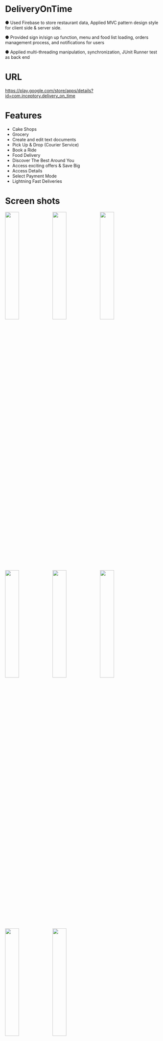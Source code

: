 # DeliveryOnTime
 ● Used Firebase to store restaurant data, Applied MVC pattern design style for client
side & server side.

 ● Provided sign in/sign up function, menu and food list loading, orders management
process, and notifications for users

 ● Applied multi-threading manipulation, synchronization, JUnit Runner test as back end

# URL
https://play.google.com/store/apps/details?id=com.inceptory.delivery_on_time

# Features
- Cake Shops
- Grocery
- Create and edit text documents
- Pick Up & Drop (Courier Service)
- Book a Ride
- Food Delivery
- Discover The Best Around You
- Access exciting offers & Save Big
- Access Details
- Select Payment Mode
- Lightning Fast Deliveries

# Screen shots

<img src="https://lh3.googleusercontent.com/a1eL0IughZPE6dhaCWDDF5AY-0-ugQrbY5w7p80d8ZW2AXNMpA4dx3AcGPuX8f4ILLY5LVXIHhJn4JsyNb_aqrgBk9Nq_zJemxpFa2lbDvN87ZFTBg0EZ2Fk2o04Jw_NyguVG42RETfTyr2MXSJRAOiBPMOgYNrdfLrZ0YMn9By3jR_3BPRZ9ztFpIwwl-a9lSP9gLfPjXAYfymxYseKVFZS2HLLU0YWmVk1YgNZGlgfVvgVX-iouX4F7OeEbbro6j6jRPGyy2KI-faOxVHRpksFV2CATchSMdGlXMzdwGRVP-PMgfDDUFZ3JKjBcgs9KtP3mLY6LICSyqzZ6wlt0GTCRpz9Dy5LqV5EP5dkEpU80iVAcTagCQT50q-qMcDRoaR9gAyAgDgz6D4_eDyzlGMHycmTzx7Ck7Tnt4qvCsRuEPbPwNXQnA2iurXvxblgxvlX_S-iMi4tJC6l9F54Gd7b3Xoj_kQh7OH8rs_Jb9puba8ueqnUzQbAWwH2cx8jne85wg5TIXaAriWM-zGNVkM6haFs9PV1WZkx669W_KVwwV0gdW7PjCC6myIClHt1MYonYVdzdow7ydMcq6TDFi6BYU4iJf1SoIx0M_wYR4_Kii2dftRHil_WvT8JURyKjLBCD0UFsHhEZQjldEoESJKjeXtzuAkIuHPApiXfM5OhhFuFP6wsu9DNZ2loWwFZBilYxvm2a_R_RfPzoIB_Ns_XsVqCThk_OFaVUNzgSeFwl3yK0Nyd_kH9knsKn-jNDA_jPyDMfB30VbAv6EN24zqxVl_c_6ebT__E6v9x4FUw__o-YkrGBvIzpqihBnSCkzjPbXxunOgtjVsIraCinco_DVDOe5icwlIHNcsQT5hhweP8-HE6tw44cnIGY40BOZ6_YcwqYmBQ7H05mKquHNt_TMYyB4iONlnm8oka8TY=w433-h937-no?authuser=0" width="30%"> <img src="https://lh3.googleusercontent.com/QFgkOwTznfCcveFjiLuJN6IL6u2kuMP5vwH0x8Y_71lU8ICnZaNTKcT8tL4FUYm1ofaYt6yV0jETvLR_9PgH5_Z3CYVDhcqpz1ZcBPtRCc51SYY6AVPS911dPwF_pWaw6Jlhcm5HZV9om8ZIxkdGHLK9yNXlBSCJ657IDpDE10llNfcncuKGuiFm8DIeCTN2gXHtv8F2Au_a_uIp2ONy3U7IauLhrUZ2H_rfyts3GG4B540Y5s1790_2EJuTJCtIq4cTdjloW5ElzGmlN3WAuZmgPDrUFCB0yIk-ZFq4y5QMkMrURSnoYpQQLouXJah_OSkS1vgflgqWvTUCc9Mc-WWfeFSMZMbvi91dPpuhZV2pAjz4c6jbLsRpQw_h7apW82YdhlTUzMOHbFBCRXZRjNRxIfgZmyV-eDABJ_xIR02lPrOa_j7DiOH46j-o55wU-SvvM9Al4yWNF83Aq2qrFi4B39eAw_MZbi9OOLamozQTYeYv6MdpItFH_Dvi4eN3owDpZEjb0FAUsWIgMj7yvUIL7M7jcg5wBdrGE0OuNXDdY0oMhOsXOMgRVhq3iVZeR2kB-2-jwfKlKYtCDSViN_8jPCeJYvFtc0uUefXUZZP9lqOetVbHAceYcAWcpzEV3NsyMKIO5xJqLgYGR6JgOVBV857L2RT3Pm0l4NvcJmTTADbDOSlsDYBikigT0S0YocKDJKnDePR2OwmPOMWfR-Ju_mKaZg8dJ0aFcTlCbOOd4MSkGUQ2goeGnH51-GNp8gYzbHmbbX7ZfqgHEs0VuP_H299tdjNxBVkt6jAKDnbd_BF0fyrFXEYLtkDPvXYdipzclBfmg1_TcTaeUtjcctJ6b8nZD7KJ3w93Kf0vGDDbqqSA3p6-Zcgdf7YgiXXqF-5ALcs-GdoYjNRCiLR2AnF6ygYZTFddMZFVTP2AO6k=w433-h937-no?authuser=0" width="30%"> <img src="https://lh3.googleusercontent.com/BNuYfVGGpIpx1ZCe-WaYijCmnFbsn6PUhcbd5dttjuD0pqPBzslahEkIxIyxdy0u2ykGPVBGd9KJ8NZhMa3PYfxqkS-rBTqfOampN2ZDuRWmf-77vPI3oOYik41c6tUKp4D62UmAFejzPliAGPHfHPCTymiIGIls_RLrespaq23mef3EsILcyu8rjV-FOpnPmhE3z08hW_I5wHquv1v3ndS8NBBF8AwrLbvAcVGNwKvx5dCAGMmLg8JtTzLEdpB7lwKOcGKyeOwAaBhCEMK2vQ1-4F7S5HiQzHBdTcJLS8fsVDSTPA0WL1Fu_z-pxZU7BGMjeV0Lx-6LyltLea0q2CGvwe4AD_F79wroAHWAwByhvSScuJzsreCJsVjMtqT8pi-dUywb1sYJxoW0gTjjKy0ulXr9Yo4Ce2HWMs_VCfxcml2AMwOEYTzS2doE2FOiWU0sFZJ0GdQ0ZrbI9GAogrWFXd5hzwp3_dcZQj_jpOuOvWSdnkxtwKzcVT9AhQhcwwJjmoSSiwMpS-_gUuzSFXTwUSb0KkX6dbU2nkCUs7l8LKyeHIIdbVdYgSrNYnsj4356ik9Oz2_ARgIDaMpqcmBkhy37FO7sUSJdwxMeLFTCGxfrUqf3290X_Iv4mH6qGYhe6qoh0OQC1Z6x3x1VgxaY_pwz6cMn_-v2s2s0Z81sdVPPIETyeyX3xYaGlMPnnaSNAMClOkRy2LZiBmeybFQgprc6_9-lQnzKHkAXzMQht0qqrEgbXVfKns-Vh8QrsRAOBM3y0wVz3FL6Z_3C5GfVO8pnjrOwT_aLx5zSCL1QGRyKVDyQjf9NsB8isbKO3lwqflUClkuktGqt9YjO0oBWYlXxkeygPace6gKVRIgvMiq46i2DxfvWJldXTQRNT5UYZV5qfMKapoNV78puwDZwsiTmMIFnU7cXS6hBnys=w433-h937-no?authuser=0" width="30%"> <img src="https://lh3.googleusercontent.com/cEDwJ24eOTR945hjh3pDR6-FXtu0Ygilg07k7Jdnxa0twVvE3haC193xEldYPGxbqmB1j4Qa-13P40r2Wc_-n7rPddYj47HnBdI-eKZNwcJvWpMvMvC1f3ufEfqwg2HqPzTFS52MNG3xqiZX-wdMcEvRbgFIt9Mn6CH9-STLthaIO_8mm_gCSHRVyL_znbS1PRcYC90MrjWzu-sdV7TYtX-ixcxkXcecMizG4GQljGqk5HCXoTs0RIA0TKkToZBuuOCp5lgt4_EqKNEOLjSd8UB1BCizgyLrbTI8na6-vveJ_1I-eKfN4f0J7hEiNCd21qWDbwVCyWMzpHSRBxwBF_1sOtDY8JeVMTZpL6nOHmL1Z1oMSUysLY3JYoUFZB_ne0J-i5IXAv3R5xiw1P5W2kuwLA4i6v91ffDsp8bRQKPvUuOGRdQb6f-bHumDqA_UvAq-MVxT83P-8UAxH5m6Hz8xk4ltYKDk1wt63hltnfNp_Fd3C-8TUDsAzFTqCOVJjZbQ6QBtny3rpPSoO_t_ZXwK_PEJeqOs1yV2toCy3dsJRydsn8whFIJR_KZtl52e1CwmTkjUegIY0dWr6O7h9oTdVSpMINLAjPcIJ3KA1ZtY5p--HdvBm79_DTsuqjv6boxnq_ZPVz6KpJGHzYqREw6BYNzGQSTB7kssiCAhfqSr4kBobRqLCQVvSWn0UYIEqoR0XP9950L2EJdb1-ewW1gFeEID6w8s8ISi0bkxFZAoVS4y1WucYOaaV49W6p2s5MGZ48uxJ7cl-IveNKIWLJDQda7aRVD4UWlMVwMCFKUMI94eUu_S7-ngqbHbtvacVkYwjdmG66b6iBDdhju0xd5zcd2Ol6USu91CxSkG1vsECf8UIE38_WkeQe-x342VSdQLQUx1oUIu2dd1ahQxm7AZyRc7uSfuFhj99P148to=w433-h937-no?authuser=0" width="30%"> <img src="https://lh3.googleusercontent.com/9h4XZOEHRKjTwpmN0l58fa6XNaB_t3vF_WiplOCInqoFrrU88gCmldggky6r4dXB0P6tH1djcgFhDiwO7ZfrKE9_zmMoQjebaa_65BauIJUQMnQ7qRYjrnoVB4YXVCpz18aY1Ihdxq-0f5WsPuVfoBwoJgtOvubIo-BRh2BJFHzMK0OMSr5tlOfyJvzJAri5O2i9Pdkq7J26KgVm8vyy9Sv4ifVI5td9Q8pjUWcRBB9UxugzH4PTYGOVj3HueX-Yy6yx89ZKWvQe50uxeAf3n2GaQKR6WKsraCPu23E3vuhdSZfb7hHQekzvIOPPFZid6Z1QfrbNm__RCkyVqSMI2hWQ9WKbjWs-VsoW4rCXNZLnZaDT6LSWC4B8RYzl3S9L0Nr2S4pgiCJpmSSPBbLS6LRUyGHADC042kWAh8BETrs3OBYRyeZOTj10FFRdod8lzRk5W5ereV_lYyMRO293WC79huhTZgeRIQJxW2981c9nNOtXWBVvrDf3hVLM0OXWhhPNASz-0cS035von1-wHt6xDbZ33z8gCv694Y-B7JNdVFfct4Bb-v7HhbJsjrh79aXHk6Z8h7OEIoTQXgcKgg6VTlsjKt8smTwNT-0-Q0TVT-fhbO5gX_n5A9-fbiFNEQTpOX47I2ItJJARZ36i4vkEqinCRmlk9Lv4a8GZxymWTEqx511KFtmjhNKvyXmiI8Yvh5mU-G9oW2nl_HkP-UBiF5Gn-HO8VsZvjhBtqFBqhDU7L5QYRstpMdiaKoUHy2Rt9r_4BFNJ1ZjLxeuHd608BtyRgQ3i9XqgQzkNzspJZp_93QhJh4Q1OQQJabKc4vWUjTph3-x87lL8B1LZ_jVPcoNa6wUW1RdbwZTZdxFZ4I44bI3HIq8P_n8IQ_OszfB68wrRLQlD6spUi-x6XXdu1EyTfbeVlcwELfvdCwU=w433-h937-no?authuser=0" width="30%"> <img src="https://lh3.googleusercontent.com/LKoRbh9edOXFhVyJvrQ8_x2uRMfyUJhMCZEAOcCA-w1aFJwKnXWgI4gRvbJJdeLIi8ycHmnaAqHuhvQe3Ix204cJY46KheSiOpnucjCVP5eZaACV3f4n-lsLr5z3YwemFsMAJpqaG6OCisBfBnLj6pF7O2qdrH4on0_dynHFlQ2rODB9unkDNCDghlpo7eyK7spTCNEavmC09ogiGISVW1PDsNSgYSzE2RtxIM4m9AT2asmGJ2cwfJfkmoFWze0QYUQOASENjS9vrtvXcBnmfiyKBf3Rs_hHwFAWih92whVqJvzQYU1IlRlTMn630a9sijjeSZv1G9O5qFGVdlpng2B8r9JRe3SjQ3mYAfT976g1SNbpK_93yrDN-3MPIQPieIitWNSpVG4-2rg-HSvaiWh7zsJ55dcC3J3m6pBOGryynE-0GzkRx8qa-Co7CHU7-btnz6ZTZbSoOLdUrVCPSccntJTo1O8TThuOeqlMk9wdsOi-mUkyNfFG_m_XjZBP7d-CqHykNHa0W5p8HS17JAyBp4Gibp_7udo_dncdDq0jKPWgx55Avvg-6Gl1FLTx4KoXOvuaCKAi_Dkjln9tE7Q9gCW-Jo0J6dGdudnFVHwJgwAhbfgxmJn0fA88bd8nEDYQSfB-D4jQNtADX7Yo99w8w5MH-ZdZobsno8rVgPg7wosIu0CNnjOauA1TKMfTuOJKRYKfiL2-CuI7ZvGISq9tY_K9um7l_m434dngLdXtfgE3ArljJO5Coj77KZLoLJC4MCYErN_CIS5_TLVr9M8AatKJLQHrah8DBtVQSCiAcACrtQ_N949tSEiGKP_VoNb5HJyCisNBRIj5wDAizrkcHZSbsOOBFJeF6dFYfMG9oEqtqmdEj17LECLZxuDd6YJKuw9yPafEzF0wWEmyo_BvE67Hg0lQdaJE9fSDWy0=w433-h937-no?authuser=0" width="30%"> <img src="https://lh3.googleusercontent.com/CKUy5ANwTUuFgbSjvfOEtisRBlXZiAIbg0wBRi04uQTvTnvDpYitH9BjJ5zmBecN0CGC9lCql-ldn9adjHrS15FXwMn1U_2YpCwiPizhnKMWBGnGwHEjYE4RmsTrNNzy3JhWiXJIe1EjBm8MxwUZFb4QQ37WqvN0ZWCgQsYJiZ3TfHYm9sBtNvPjN6JICKU0jls4tBq7h3-fDBQfo2OkwQxTWFuICceNv2B3K1AcqZLVv43pQTfqT7D6PJTqcFX4Ut6eH8db5FOJegbNjtpy89O0Ipu9YT-fgzoQeyHP4vjCEHVvPmjGpx93qjXQewsVQ0581qasX_3k-TO5AIQSa-WsviQnY6TpQy7j2oi6KxBOcozOo-nNeMlSzlnIOu_9lS2ciotwnv1rBQJ46MrYaClwQ77rXyL7FiNCnBlFnarokF36sjfGu0w4POZQgFFygnOAt0h2j10Dqlr6ywiCEymm0iMFLRYCSNVnAVQ9SMNKml3V-h4P8jprsscoYT9cn3Rstwzlrb3wKgewsyk5fyLAjc3Y4sP7SLP3toY9MdCRawHHajEFgyQxZrhgn7Z9F4tODSb-Gj2hkqszDVML_zQePKELDTi__HwearYsnpkx9bQrqwQkuvhVr__N3CSMnQM3TCqPeLFpO37PKKx0egr-JYe0qxTf9jeUPQJ4ssCQYDt5qlMQvmMoNNnm-v8caFSMia8oSuIPanjurk4jdnOrYvTc-1CYEQUZfNwRAcllH8OgiaGI7RnUwgoSJytfLPeAdYV6JWlvpMEIiklnv7yFtokv3rcoE9r4VGtImn0it94qneC42H4eTk_GUWjR710oSE4HWhBVR4614UgVJjUza03XphgjJ4eZyzMGS6qa3t6Zk7cgga12zNKpxZ5oy378eqPLYMxUCLJ6A5gY3UJ0d23Z-z560yOBXIKW8vI=w433-h937-no?authuser=0" width="30%"> <img src="https://lh3.googleusercontent.com/Rz8zg9KFFtkNd8aBhrT2rprsX6BxJEQv1nBKbPy2vkC4rf0MrCvx17xM-wuYPblpeCDVqzpKXOfb2haeWNYm5AZvVZWfOZcx7u1Wfa8SiDmvxL95NseV5wIAbPRLWxyz3wbbQTluKAF8knvMhRIJprpujgURqbelrEM9N5GRAEBnBwO4re36twqKzpQvsrQS1LjSIw7MN7QahKnTVPQor-3Z5htHjamZgnm4PLgbOrFHKuRdTwGOSbv02FvauNuHh-Yp6IV2E7OnVv6WuvCwYBwwr8x40tBzs_tcZbXyvzJK19xGC2QZ_urIbVt0feLXPliIzRsR1053P9uJEBmf1kDGyZ2sFna_k1LLTqMgh3_maY5O0KQtw0w1MP1O-NNSbQhxhgKDQltfNV74cAi6XrBCbVfqwAI_P4RCbmcbs8Iha6M4sijB_dp4C8NVGLELkQWLyr_PRcBX5HOYcLyVfOrA9gcWfTLMgzNbDQZnrpTFi_uYbCfvLLjPHn-N6z7bBxY1g1BAcduoII-zgZaP4uxfKT5QbTrE80C5Q9b4wP5zVWeWHRFoeLM-PzsRMWNBy46_dXPNm8kYtXkj37DdykgskS7saELbI0c0nSDmYeUeFs4uKElLgZhNj_UcBdyDKF2MSC7r9s28McguvdGeGqYYXOces7x2W7c0eMHUSU3YsoSHcd6tNoyCPCdGMWJkBQqJgYPKckA1yvN7Q07zUBE5nv-PYp_4xgkNmjIVVW-y56jB_qOWO5ednxB95THFBh6b7ZmaCY34OvMWxmgdf2H60rccnf7yZs4qRGIDXn0l_AzS8yoCkLg5hfEsFosXm293JCz1Nics54pcY-1nSmtCND-V0WVdV7gQmSGXrJSu1RvxY1R44tWCyZe06Ia9IMjhJ7Y6-4zwIij0NjDTRUQzI93B2V3pyXYcXAMunJY=w433-h937-no?authuser=0" width="30%"> 
